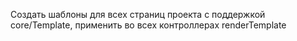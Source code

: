 Создать шаблоны для всех страниц проекта с поддержкой core/Template, применить во всех контроллерах renderTemplate 